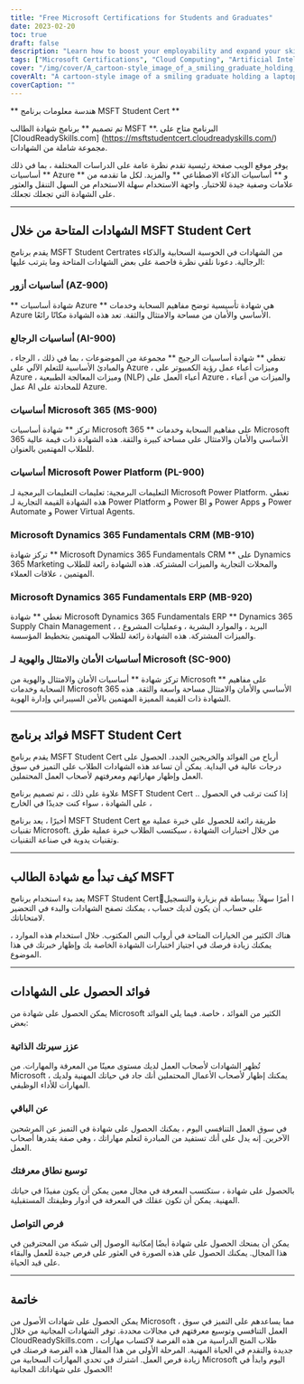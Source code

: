 ```yaml
---
title: "Free Microsoft Certifications for Students and Graduates"
date: 2023-02-20
toc: true
draft: false
description: "Learn how to boost your employability and expand your skills in cloud computing and artificial intelligence with free Microsoft Certifications available through the MSFT Student Cert program on CloudReadySkills.com."
tags: ["Microsoft Certifications", "Cloud Computing", "Artificial Intelligence", "MSFT Student Cert", "Azure Fundamentals", "AI Fundamentals", "Microsoft 365 Fundamentals", "Power Platform Fundamentals", "Dynamics 365 Fundamentals CRM", "Dynamics 365 Fundamentals ERP", "Security Compliance and Identity", "CloudReadySkills", "Online Education", "Career Development", "IT Certification", "Free Education", "Online Learning", "Technical Skills", "Career Advancement"]
cover: "/img/cover/A_cartoon-style_image_of_a_smiling_graduate_holding_a_laptop.png"
coverAlt: "A cartoon-style image of a smiling graduate holding a laptop and a certificate while standing in front of a computer server with clouds in the background, representing the connection between cloud computing and career advancement."
coverCaption: ""
---
```


** هندسة معلومات برنامج MSFT Student Cert **  تم تصميم ** برنامج شهادة الطالب MSFT **. البرنامج متاح على [CloudReadySkills.com] (https://msftstudentcert.cloudreadyskills.com/) مجموعة شاملة من الشهادات.  يوفر موقع الويب صفحة رئيسية تقدم نظرة عامة على الدراسات المختلفة ، بما في ذلك ** أساسيات Azure ** و ** أساسيات الذكاء الاصطناعي ** والمزيد. لكل ما تقدمه من علامات وصفية جيدة للاختبار. واجهة الاستخدام سهلة الاستخدام من السهل التنقل والعثور على الشهادة التي تجعلك تجعلك.  ______  ## الشهادات المتاحة من خلال MSFT Student Cert  يقدم برنامج MSFT Student Certrates من الشهادات في الحوسبة السحابية والذكاء الرجالية. دعونا نلقي نظرة فاحصة على بعض الشهادات المتاحة وما يترتب عليها:  ### أساسيات أزور (AZ-900)  ** شهادة أساسيات Azure ** هي شهادة تأسيسية توضح مفاهيم السحابة وخدمات Azure الأساسي والأمان من مساحة والامتثال والثقة. تعد هذه الشهادة مكانًا رائعًا.  ### أساسيات الرجالع (AI-900)  تغطي ** شهادة أساسيات الرجيج ** مجموعة من الموضوعات ، بما في ذلك ، الرجاء ، والمبادئ الأساسية للتعلم الآلي على Azure ، وميزات أعباء عمل رؤية الكمبيوتر على Azure ، وميزات المعالجة الطبيعية (NLP) أعباء العمل على Azure ، والميزات من أعباء عمل AI للمحادثة على Azure.  ### أساسيات Microsoft 365 (MS-900)  تركز ** شهادة أساسيات Microsoft 365 ** على مفاهيم السحابة وخدمات Microsoft 365 الأساسي والأمان والامتثال على مساحة كبيرة والثقة. هذه الشهادة ذات قيمة عالية للطلاب المهتمين بالعنوان.  ### أساسيات Microsoft Power Platform (PL-900)  التعليمات البرمجية: تعليمات التعليمات البرمجية لـ Microsoft Power Platform. تغطي هذه الشهادة القيمة التجارية لـ Power Platform و Power BI و Power Apps و Power Automate و Power Virtual Agents.  ### Microsoft Dynamics 365 Fundamentals CRM (MB-910)  تركز شهادة ** Microsoft Dynamics 365 Fundamentals CRM ** على Dynamics 365 Marketing والمحلات التجارية والميزات المشتركة. هذه الشهادة رائعة للطلاب المهتمين ، علاقات العملاء.  ### Microsoft Dynamics 365 Fundamentals ERP (MB-920)  تغطي ** شهادة Microsoft Dynamics 365 Fundamentals ERP ** Dynamics 365 Supply Chain Management ، البريد ، والموارد البشرية ، وعمليات المشروع ، والميزات المشتركة. هذه الشهادة رائعة للطلاب المهتمين بتخطيط المؤسسة.  ### أساسيات الأمان والامتثال والهوية لـ Microsoft (SC-900)  تركز شهادة ** أساسيات الأمان والامتثال والهوية من Microsoft ** على مفاهيم السحابة وخدمات Microsoft 365 الأساسي والأمان والامتثال مساحة واسعة والثقة. هذه الشهادة ذات القيمة المميزة المهتمين بالأمن السيبراني وإدارة الهوية.  ______  ## فوائد برنامج MSFT Student Cert  يقدم برنامج MSFT Student Cert أرباح من الفوائد والخريجين الجدد. الحصول على درجات عالية في البداية. يمكن أن تساعد هذه الشهادات الطلاب على التميز في سوق العمل وإظهار مهاراتهم ومعرفتهم لأصحاب العمل المحتملين.  علاوة على ذلك ، تم تصميم برنامج MSFT Student Cert .. إذا كنت ترغب في الحصول على الشهادة ، سواء كنت جديدًا في الخارج ،  أخيرًا ، يعد برنامج MSFT Student Cert طريقة رائعة للحصول على خبرة عملية مع تقنيات Microsoft. من خلال اختبارات الشهادة ، سيكتسب الطلاب خبرة عملية طرق وتقنيات يدوية في صناعة التقنيات.  ______  ## كيف تبدأ مع شهادة الطالب MSFT  يعد بدء استخدام برنامج MSFT Student Certًا أمرًا سهلاً. ببساطة قم بزيارة والتسجيل على حساب. أن يكون لديك حساب ، يمكنك تصفح الشهادات والبدء في التحضير لامتحاناتك.  هناك الكثير من الخيارات المتاحة في أرواب النص المكتوب. خلال استخدام هذه الموارد ، يمكنك زيادة فرصك في اجتياز اختبارات الشهادة الخاصة بك وإظهار خبرتك في هذا الموضوع.  ______  ## فوائد الحصول على الشهادات  يمكن الحصول على شهادة من Microsoft الكثير من الفوائد ، خاصة. فيما يلي الفوائد بعض:  ### عزز سيرتك الذاتية تُظهر الشهادات لأصحاب العمل لديك مستوى معينًا من المعرفة والمهارات. من Microsoft ، يمكنك إظهار لأصحاب الأعمال المحتملين أنك جاد في حياتك المهنية ولديك المهارات للأداء الوظيفي.  ### عن الباقي في سوق العمل التنافسي اليوم ، يمكنك الحصول على شهادة في التميز عن المرشحين الآخرين. إنه يدل على أنك تستفيد من المبادرة لتعلم مهاراتك ، وهي صفة يقدرها أصحاب العمل.  ### توسيع نطاق معرفتك بالحصول على شهادة ، ستكتسب المعرفة في مجال معين يمكن أن يكون مفيدًا في حياتك المهنية. يمكن أن تكون عقلك في المعرفة في أدوار وظيفتك المستقبلية.  ### فرص التواصل يمكن أن يمنحك الحصول على شهادة أيضًا إمكانية الوصول إلى شبكة من المحترفين في هذا المجال. يمكنك الحصول على هذه الصورة في العثور على فرص جيدة للعمل والبقاء على قيد الحياة.  ______  ## خاتمة  يمكن الحصول على شهادات الأصول من Microsoft ، مما يساعدهم على التميز في سوق العمل التنافسي وتوسيع معرفتهم في مجالات محددة. توفر الشهادات المجانية من خلال CloudReadySkills.com ، طلاب المنح الدراسية من هذه الفرصة لاكتساب مهارات جديدة والتقدم في الحياة المهنية. المرحلة الأولى من هذا المقال هذه الفرصة فرصتك في زيادة فرص العمل. اشترك في تحدي المهارات السحابية من Microsoft اليوم وابدأ في الحصول على شهاداتك المجانية! 